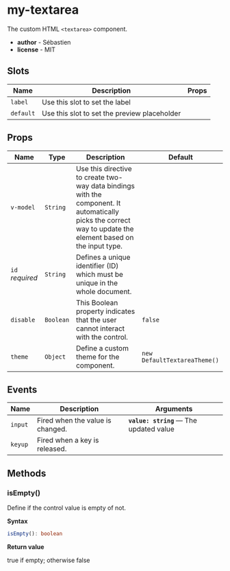 # my-textarea

The custom HTML `<textarea>` component.

- **author** - Sébastien
- **license** - MIT

## Slots

| Name      | Description                                  | Props |
| --------- | -------------------------------------------- | ----- |
| `label`   | Use this slot to set the label               |       |
| `default` | Use this slot to set the preview placeholder |       |

## Props

| Name            | Type      | Description                                                                                                                                                  | Default                      |
| --------------- | --------- | ------------------------------------------------------------------------------------------------------------------------------------------------------------ | ---------------------------- |
| `v-model`       | `String`  | Use this directive to create two-way data bindings with the component. It automatically picks the correct way to update the element based on the input type. |                              |
| `id` *required* | `String`  | Defines a unique identifier (ID) which must be unique in the whole document.                                                                                 |                              |
| `disable`       | `Boolean` | This Boolean property indicates that the user cannot interact with the control.                                                                              | `false`                      |
| `theme`         | `Object`  | Define a custom theme for the component.                                                                                                                     | `new DefaultTextareaTheme()` |

## Events

| Name    | Description                      | Arguments                               |
| ------- | -------------------------------- | --------------------------------------- |
| `input` | Fired when the value is changed. | **`value: string`** — The updated value |
| `keyup` | Fired when a key is released.    |                                         |

## Methods

### isEmpty()

Define if the control value is empty of not.

**Syntax**

```ts
isEmpty(): boolean
```

**Return value**

true if empty; otherwise false

